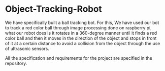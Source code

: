 # Object-Tracking-Robot
We have specifically built a ball tracking bot. For this, We have used our bot to track a red color ball through image 
processing done on raspberry pi, what our robot does is it rotates in a 360-degree manner until it finds a red color ball and 
then it moves in the direction of the object and stops in front of it at a certain distance to avoid a collision from the 
object through the use of ultrasonic sensors.

All the specification and requirements for the project are specified in the repository.
